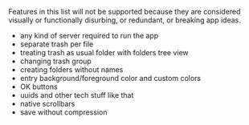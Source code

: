 Features in this list will not be supported because they are considered visually or functionally disurbing, or redundant, or breaking app ideas.

- any kind of server required to run the app
- separate trash per file
- treating trash as usual folder with folders tree view
- changing trash group
- creating folders without names
- entry background/foreground color and custom colors
- OK buttons
- uuids and other tech stuff like that
- native scrollbars
- save without compression